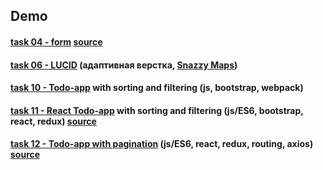 ## Demo

#### [task 04 - form](https://knazarenko.github.io/task04_form/) [source](https://github.com/KNazarenko/KNazarenko.github.io/tree/master/task04_form)

#### [task 06 - LUCID](https://knazarenko.github.io/task06_LUCID_adaptive_layout/dist/index.html) (адаптивная верстка, [Snazzy Maps](https://snazzymaps.com/))

#### [task 10 - Todo-app](https://knazarenko.github.io/task10_todo_webpack/) with sorting and filtering (js, bootstrap, webpack)

#### [task 11 - React Todo-app](https://knazarenko.github.io/todo_react-redux_app) with sorting and filtering (js/ES6, bootstrap, react, redux) [source](https://github.com/KNazarenko/todo_react-redux_app/tree/master)

#### [task 12 - Todo-app with pagination](https://knazarenko.github.io/todo-bj/) (js/ES6, react, redux, routing, axios) [source](https://github.com/KNazarenko/todo-bj)
